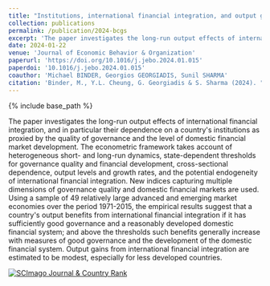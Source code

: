```yaml
---
title: "Institutions, international financial integration, and output growth"
collection: publications
permalink: /publication/2024-bcgs
excerpt: 'The paper investigates the long-run output effects of international financial integration, and in particular their dependence on a countrys institutions as proxied by the quality of governance and the level of domestic financial market development.'
date: 2024-01-22
venue: 'Journal of Economic Behavior & Organization'
paperurl: 'https://doi.org/10.1016/j.jebo.2024.01.015'
paperdoi: '10.1016/j.jebo.2024.01.015'
coauthor: 'Michael BINDER, Georgios GEORGIADIS, Sunil SHARMA'
citation: 'Binder, M., Y.L. Cheung, G. Georgiadis & S. Sharma (2024). "International financial integration and output growth" <i>Journal of Economic Behavior & Organization</i>, 219, 450-472.'
---
```

{% include base_path %}

The paper investigates the long-run output effects of international financial integration, and in particular their dependence on a country's institutions as proxied by the quality of governance and the level of domestic financial market development. The econometric framework takes account of heterogeneous short- and long-run dynamics, state-dependent thresholds for governance quality and financial development, cross-sectional dependence, output levels and growth rates, and the potential endogeneity of international financial integration. New indices capturing multiple dimensions of governance quality and domestic financial markets are used. Using a sample of 49 relatively large advanced and emerging market economies over the period 1971-2015, the empirical results suggest that a country's output benefits from international financial integration if it has sufficiently good governance and a reasonably developed domestic financial system; and above the thresholds such benefits generally increase with measures of good governance and the development of the domestic financial system. Output gains from international financial integration are estimated to be modest, especially for less developed countries.

<a href="https://www.scimagojr.com/journalsearch.php?q=23865&amp;tip=sid&amp;exact=no" title="SCImago Journal &amp; Country Rank"><img border="0" src="https://www.scimagojr.com/journal_img.php?id=23865" alt="SCImago Journal &amp; Country Rank"  /></a>
